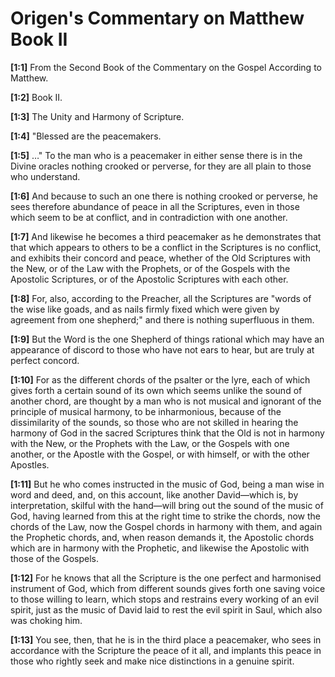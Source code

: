 # Origen's Commentary on Matthew Book II

**[1:1]** From the Second Book of the Commentary on the Gospel According to Matthew.

**[1:2]** Book II.

**[1:3]** The Unity and Harmony of Scripture.

**[1:4]** "Blessed are the peacemakers.

**[1:5]** …"  To the man who is a peacemaker in either sense there is in the Divine oracles nothing crooked or perverse, for they are all plain to those who understand.

**[1:6]** And because to such an one there is nothing crooked or perverse, he sees therefore abundance of peace in all the Scriptures, even in those which seem to be at conflict, and in contradiction with one another.

**[1:7]** And likewise he becomes a third peacemaker as he demonstrates that that which appears to others to be a conflict in the Scriptures is no conflict, and exhibits their concord and peace, whether of the Old Scriptures with the New, or of the Law with the Prophets, or of the Gospels with the Apostolic Scriptures, or of the Apostolic Scriptures with each other.

**[1:8]** For, also, according to the Preacher, all the Scriptures are "words of the wise like goads, and as nails firmly fixed which were given by agreement from one shepherd;" and there is nothing superfluous in them.

**[1:9]** But the Word is the one Shepherd of things rational which may have an appearance of discord to those who have not ears to hear, but are truly at perfect concord.

**[1:10]** For as the different chords of the psalter or the lyre, each of which gives forth a certain sound of its own which seems unlike the sound of another chord, are thought by a man who is not musical and ignorant of the principle of musical harmony, to be inharmonious, because of the dissimilarity of the sounds, so those who are not skilled in hearing the harmony of God in the sacred Scriptures think that the Old is not in harmony with the New, or the Prophets with the Law, or the Gospels with one another, or the Apostle with the Gospel, or with himself, or with the other Apostles.

**[1:11]** But he who comes instructed in the music of God, being a man wise in word and deed, and, on this account, like another David—which is, by interpretation, skilful with the hand—will bring out the sound of the music of God, having learned from this at the right time to strike the chords, now the chords of the Law, now the Gospel chords in harmony with them, and again the Prophetic chords, and, when reason demands it, the Apostolic chords which are in harmony with the Prophetic, and likewise the Apostolic with those of the Gospels.

**[1:12]** For he knows that all the Scripture is the one perfect and harmonised instrument of God, which from different sounds gives forth one saving voice to those willing to learn, which stops and restrains every working of an evil spirit, just as the music of David laid to rest the evil spirit in Saul, which also was choking him.

**[1:13]** You see, then, that he is in the third place a peacemaker, who sees in accordance with the Scripture the peace of it all, and implants this peace in those who rightly seek and make nice distinctions in a genuine spirit.


